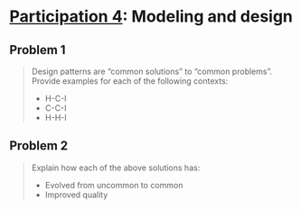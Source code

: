 # [Participation 4](https://github.com/hendraanggrian/IIT-CS487/blob/assets/lect5.pdf): Modeling and design

## Problem 1

> Design patterns are “common solutions” to “common problems”. Provide examples
  for each of the following contexts:
>
> - H-C-I
> - C-C-I
> - H-H-I

## Problem 2

> Explain how each of the above solutions has:
>
> - Evolved from uncommon to common
> - Improved quality

